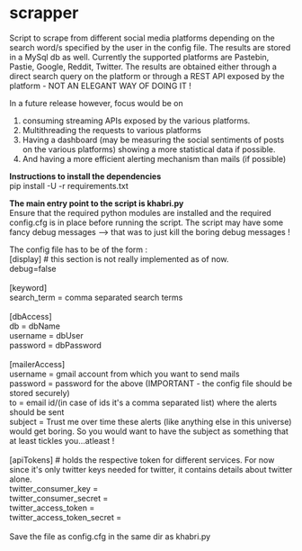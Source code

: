 # scrapper
Script to scrape from different social media platforms depending on the search word/s specified by the user in the config file. The results are stored in a MySql db as well. Currently the supported platforms are Pastebin, Pastie, 
Google, Reddit, Twitter. The results are obtained either through a direct search query on the platform or through 
a REST API exposed by the platform - NOT AN ELEGANT WAY OF DOING IT ! 

In a future release however, focus would be on <br>
1. consuming streaming APIs exposed by the various platforms.<br>
2. Multithreading the requests to various platforms<br>
3. Having a dashboard (may be measuring the social sentiments of posts on the various platforms) showing a more 
   statistical data if possible. <br>
4. And having a more efficient alerting mechanism than mails (if possible)<br>

<b> Instructions to install the dependencies </b></br>
pip install -U -r requirements.txt

<b>The main entry point to the script is khabri.py</b><br>
Ensure that the required python modules are installed and the required config.cfg is in place before running the script. 
The script may have some fancy debug messages --> that was to just kill the boring debug messages ! 

The config file has to be of the form : <br>
[display] # this section is not really implemented as of now. <br>
debug=false<br>
<br>
[keyword]<br>
search_term = comma separated search terms<br>
<br>
[dbAccess]<br>
db = dbName<br>
username = dbUser<br>
password = dbPassword<br>
<br>
[mailerAccess]<br>
username = gmail account from which you want to send mails<br>
password = password for the above (IMPORTANT - the config file should be stored securely)<br>
to = email id/(in case of ids it's a comma separated list)  where the alerts should be sent<br>
subject = Trust me over time these alerts (like anything else in this universe) would get boring. So you would want to have the subject as something that at least tickles you...atleast !<br>
<br>
[apiTokens] # holds the respective token for different services. For now since it's only twitter keys needed for twitter, it contains details about twitter alone.<br>
twitter_consumer_key = <br>
twitter_consumer_secret = <br>
twitter_access_token = <br>
twitter_access_token_secret = <br>
<br>
Save the file as config.cfg in the same dir as khabri.py<br>
